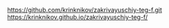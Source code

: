 https://github.com/krinknikov/zakrivayuschiy-teg-f.git
https://krinknikov.github.io/zakrivayuschiy-teg-f/
